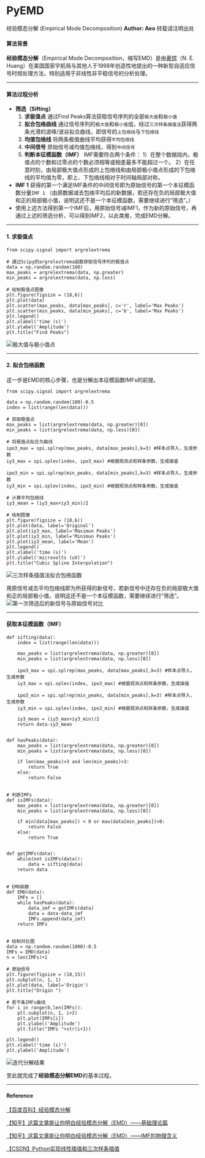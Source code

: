 # PyEMD

经验模态分解 (Empirical Mode Decomposition)
**Author: Aeo** 转载请注明出处

#### 算法背景
**经验模态分解**（Empirical Mode Decomposition，缩写EMD）是由[黄锷](https://baike.baidu.com/item/%E9%BB%84%E9%94%B7)（N. E. Huang）在美国国家宇航局与其他人于1998年创造性地提出的一种新型自适应信号时频处理方法，特别适用于非线性非平稳信号的分析处理。

---
#### 算法过程分析
- **筛选（Sifting）**
  1. **求极值点** 通过Find Peaks算法获取信号序列的全部`极大值`和`极小值`
  2. **拟合包络曲线** 通过信号序列的`极大值`和`极小值`组，经过`三次样条插值法`获得两条光滑的波峰/波谷拟合曲线，即信号的`上包络线`与`下包络线`
  3. **均值包络线** 将两条极值曲线平均获得`平均包络线`
  4. **中间信号** 原始信号减均值包络线，得到`中间信号`
  5. **判断本征模函数（IMF）** IMF需要符合两个条件：
        1）在整个数据段内，极值点的个数和过零点的个数必须相等或相差最多不能超过一个。
        2）在任意时刻，由局部极大值点形成的上包络线和由局部极小值点形成的下包络线的平均值为零，即上、下包络线相对于时间轴局部对称。
- **IMF 1** 获得的第一个满足IMF条件的中间信号即为原始信号的第一个本征模函数分量`IMF 1`
   （由原数据减去包络平均后的新数据，若还存在负的局部极大值和正的局部极小值，说明这还不是一个本征模函数，需要继续进行“筛选”。）
- 使用上述方法得到第一个IMF后，用原始信号减IMF1，作为新的原始信号，再通过上述的筛选分析，可以得到IMF2，以此类推，完成EMD分解。

---
#### 1. 求极值点
```
from scipy.signal import argrelextrema

# 通过Scipy的argrelextrema函数获取信号序列的极值点
data = np.random.random(100)
max_peaks = argrelextrema(data, np.greater)
min_peaks = argrelextrema(data, np.less)

# 绘制极值点图像
plt.figure(figsize = (18,6))
plt.plot(data)
plt.scatter(max_peaks, data[max_peaks], c='r', label='Max Peaks')
plt.scatter(min_peaks, data[min_peaks], c='b', label='Max Peaks')
plt.legend()
plt.xlabel('time (s)')
plt.ylabel('Amplitude')
plt.title("Find Peaks")
```
![极大值与极小值点](https://upload-images.jianshu.io/upload_images/20053660-2b60bd9ab1feae2c.png?imageMogr2/auto-orient/strip%7CimageView2/2/w/1240)

---
#### 2. 拟合包络函数
这一步是EMD的核心步骤，也是分解出本征模函数IMFs的前提。
```
from scipy.signal import argrelextrema

data = np.random.random(100)-0.5
index = list(range(len(data)))

# 获取极值点
max_peaks = list(argrelextrema(data, np.greater)[0])
min_peaks = list(argrelextrema(data, np.less)[0])

# 将极值点拟合为曲线
ipo3_max = spi.splrep(max_peaks, data[max_peaks],k=3) #样本点导入，生成参数
iy3_max = spi.splev(index, ipo3_max) #根据观测点和样条参数，生成插值

ipo3_min = spi.splrep(min_peaks, data[min_peaks],k=3) #样本点导入，生成参数
iy3_min = spi.splev(index, ipo3_min) #根据观测点和样条参数，生成插值

# 计算平均包络线
iy3_mean = (iy3_max+iy3_min)/2

# 绘制图像
plt.figure(figsize = (18,6))
plt.plot(data, label='Original')
plt.plot(iy3_max, label='Maximun Peaks')
plt.plot(iy3_min, label='Minimun Peaks')
plt.plot(iy3_mean, label='Mean')
plt.legend()
plt.xlabel('time (s)')
plt.ylabel('microvolts (uV)')
plt.title("Cubic Spline Interpolation")
```
![三次样条插值法拟合包络函数](https://upload-images.jianshu.io/upload_images/20053660-6577b0463b7521fa.png?imageMogr2/auto-orient/strip%7CimageView2/2/w/1240)

用原信号减去平均包络线即为所获得的新信号，若新信号中还存在负的局部极大值和正的局部极小值，说明这还不是一个本征模函数，需要继续进行“筛选”。
![第一次筛选后的新信号与原始信号对比](https://upload-images.jianshu.io/upload_images/20053660-60f7e4843afa8cb2.png?imageMogr2/auto-orient/strip%7CimageView2/2/w/1240)


---
#### 获取本征模函数（IMF）
```
def sifting(data):
    index = list(range(len(data)))

    max_peaks = list(argrelextrema(data, np.greater)[0])
    min_peaks = list(argrelextrema(data, np.less)[0])

    ipo3_max = spi.splrep(max_peaks, data[max_peaks],k=3) #样本点导入，生成参数
    iy3_max = spi.splev(index, ipo3_max) #根据观测点和样条参数，生成插值

    ipo3_min = spi.splrep(min_peaks, data[min_peaks],k=3) #样本点导入，生成参数
    iy3_min = spi.splev(index, ipo3_min) #根据观测点和样条参数，生成插值

    iy3_mean = (iy3_max+iy3_min)/2
    return data-iy3_mean


def hasPeaks(data):
    max_peaks = list(argrelextrema(data, np.greater)[0])
    min_peaks = list(argrelextrema(data, np.less)[0])
    
    if len(max_peaks)>3 and len(min_peaks)>3:
        return True
    else:
        return False


# 判断IMFs
def isIMFs(data):
    max_peaks = list(argrelextrema(data, np.greater)[0])
    min_peaks = list(argrelextrema(data, np.less)[0])
    
    if min(data[max_peaks]) < 0 or max(data[min_peaks])>0:
        return False
    else:
        return True

    
def getIMFs(data):
    while(not isIMFs(data)):
        data = sifting(data)
    return data


# EMD函数
def EMD(data):
    IMFs = []
    while hasPeaks(data):
        data_imf = getIMFs(data)
        data = data-data_imf
        IMFs.append(data_imf)
    return IMFs


# 绘制对比图
data = np.random.random(1000)-0.5
IMFs = EMD(data)
n = len(IMFs)+1

# 原始信号
plt.figure(figsize = (18,15))
plt.subplot(n, 1, 1)
plt.plot(data, label='Origin')
plt.title("Origin ")

# 若干条IMFs曲线
for i in range(0,len(IMFs)):
    plt.subplot(n, 1, i+2)
    plt.plot(IMFs[i])
    plt.ylabel('Amplitude')
    plt.title("IMFs "+str(i+1))

plt.legend()
plt.xlabel('time (s)')
plt.ylabel('Amplitude')
```
![迭代分解结果](https://upload-images.jianshu.io/upload_images/20053660-6f59ed075803a675.png?imageMogr2/auto-orient/strip%7CimageView2/2/w/1240)

至此就完成了**经验模态分解EMD**的基本过程。

---
#### Reference
[【百度百科】经验模态分解](https://baike.baidu.com/item/%E7%BB%8F%E9%AA%8C%E6%A8%A1%E6%80%81%E5%88%86%E8%A7%A3/1238591?fr=aladdin)

[【知乎】这篇文章能让你明白经验模态分解（EMD）——基础理论篇](https://zhuanlan.zhihu.com/p/40005057)

[【知乎】这篇文章能让你明白经验模态分解（EMD）——IMF的物理含义](https://zhuanlan.zhihu.com/p/44833026)


[【CSDN】Python实现线性插值和三次样条插值](https://blog.csdn.net/weixin_41799019/article/details/97629116)
